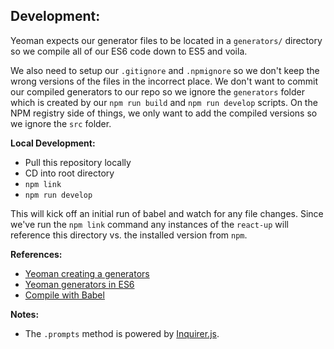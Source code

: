 ## Development:
Yeoman expects our generator files to be located in a `generators/` directory so we compile all of our ES6 code down to ES5 and voila.

We also need to setup our `.gitignore` and `.npmignore` so we don't keep the wrong versions of the files in the incorrect place. We don't want to commit our compiled generators to our repo so we ignore the `generators` folder which is created by our `npm run build` and `npm run develop` scripts. On the NPM registry side of things, we only want to add the compiled versions so we ignore the `src` folder.

**Local Development:**
- Pull this repository locally
- CD into root directory
- `npm link`
- `npm run develop`

This will kick off an initial run of babel and watch for any file changes. Since we've run the `npm link` command any instances of the `react-up` will reference this directory vs. the installed version from `npm`.


**References:**
- [Yeoman creating a generators](http://yeoman.io/authoring/index.html)
- [Yeoman generators in ES6](http://alexfedoseev.com/post/67/yeoman-generator-es6)
- [Compile with Babel](http://jamesknelson.com/writing-npm-packages-with-es6-using-the-babel-6-cli/)

**Notes:**
- The `.prompts` method is powered by [Inquirer.js](https://github.com/SBoudrias/Inquirer.js).
